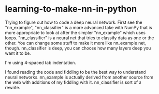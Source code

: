 # learning-to-make-nn-in-python

Trying to figure out how to code a deep neural network. First see the "nn_example", "nn_classifier" is a more advanced take with NumPy that is more appropriate to look at after the simpler "nn_example" which uses loops. "nn_classifier" is a neural net that tries to classify data as one or the other. You can change some stuff to make it more like nn_example net, though. nn_classifier is deep, you can choose how many layers deep you want it to be.

I'm using 4-spaced tab indentation.

I found reading the code and fiddling to be the best way to understand neural networks. nn_example is actually derived from another source from the web with additions of my fiddling with it. nn_classifier is sort of a rewrite.
